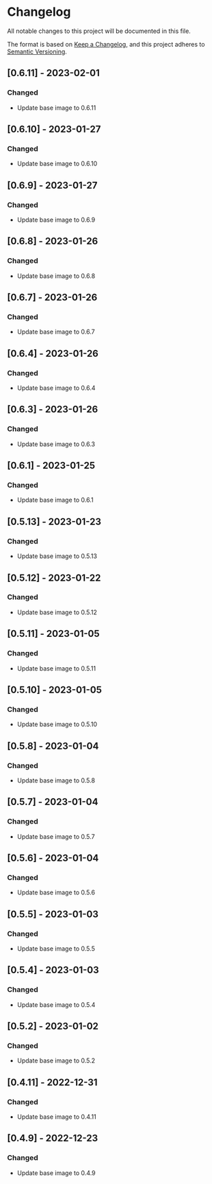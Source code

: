 # Changelog
All notable changes to this project will be documented in this file.

The format is based on [Keep a Changelog](https://keepachangelog.com/en/1.0.0/),
and this project adheres to [Semantic Versioning](https://semver.org/spec/v2.0.0.html).

## [0.6.11] - 2023-02-01
### Changed
- Update base image to 0.6.11

## [0.6.10] - 2023-01-27
### Changed
- Update base image to 0.6.10

## [0.6.9] - 2023-01-27
### Changed
- Update base image to 0.6.9

## [0.6.8] - 2023-01-26
### Changed
- Update base image to 0.6.8

## [0.6.7] - 2023-01-26
### Changed
- Update base image to 0.6.7

## [0.6.4] - 2023-01-26
### Changed
- Update base image to 0.6.4

## [0.6.3] - 2023-01-26
### Changed
- Update base image to 0.6.3

## [0.6.1] - 2023-01-25
### Changed
- Update base image to 0.6.1

## [0.5.13] - 2023-01-23
### Changed
- Update base image to 0.5.13

## [0.5.12] - 2023-01-22
### Changed
- Update base image to 0.5.12

## [0.5.11] - 2023-01-05
### Changed
- Update base image to 0.5.11

## [0.5.10] - 2023-01-05
### Changed
- Update base image to 0.5.10

## [0.5.8] - 2023-01-04
### Changed
- Update base image to 0.5.8

## [0.5.7] - 2023-01-04
### Changed
- Update base image to 0.5.7

## [0.5.6] - 2023-01-04
### Changed
- Update base image to 0.5.6

## [0.5.5] - 2023-01-03
### Changed
- Update base image to 0.5.5

## [0.5.4] - 2023-01-03
### Changed
- Update base image to 0.5.4

## [0.5.2] - 2023-01-02
### Changed
- Update base image to 0.5.2

## [0.4.11] - 2022-12-31
### Changed
- Update base image to 0.4.11

## [0.4.9] - 2022-12-23
### Changed
- Update base image to 0.4.9
